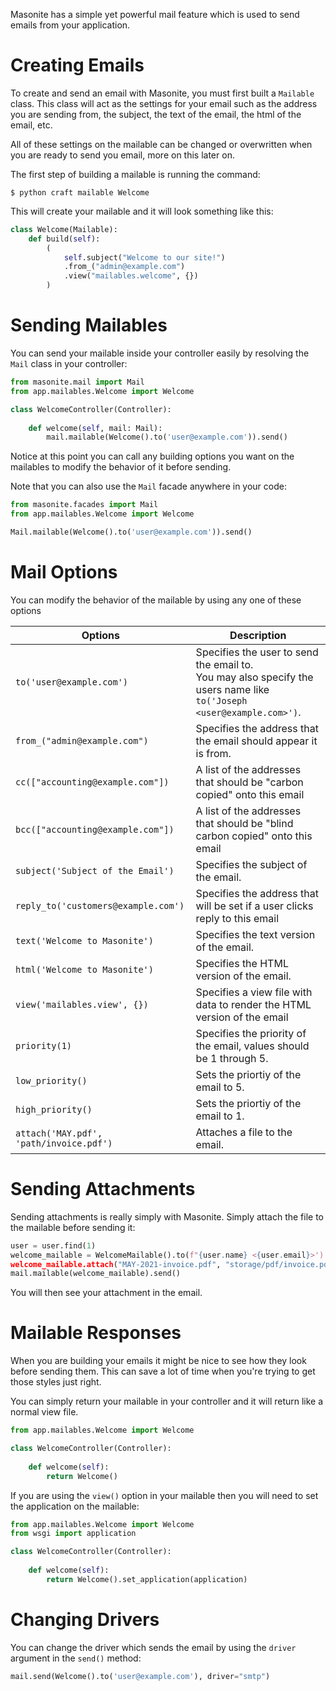 Masonite has a simple yet powerful mail feature which is used to send emails from your application. 

# Creating Emails

To create and send an email with Masonite, you must first built a `Mailable` class. This class will act as the settings for your email such as the address you are sending from, the subject, the text of the email, the html of the email, etc.

All of these settings on the mailable can be changed or overwritten when you are ready to send you email, more on this later on.

The first step of building a mailable is running the command:

```terminal
$ python craft mailable Welcome
```

This will create your mailable and it will look something like this:

```python
class Welcome(Mailable):
    def build(self):
        (
            self.subject("Welcome to our site!")
            .from_("admin@example.com")
            .view("mailables.welcome", {})
        )
```

# Sending Mailables

You can send your mailable inside your controller easily by resolving the `Mail` class in your controller:

```python
from masonite.mail import Mail
from app.mailables.Welcome import Welcome

class WelcomeController(Controller):
  
    def welcome(self, mail: Mail):
        mail.mailable(Welcome().to('user@example.com')).send()
```

Notice at this point you can call any building options you want on the mailables to modify the behavior of it before sending.

Note that you can also use the `Mail` facade anywhere in your code:

```python
from masonite.facades import Mail
from app.mailables.Welcome import Welcome

Mail.mailable(Welcome().to('user@example.com')).send()
```

# Mail Options

You can modify the behavior of the mailable by using any one of these options

| Options                                 | Description                                                  |
| --------------------------------------- | ------------------------------------------------------------ |
| `to('user@example.com')`                | Specifies the user to send the email to. <br />You may also specify the users name like `to('Joseph <user@example.com>')`. |
| `from_("admin@example.com")`            | Specifies the address that the email should appear it is from. |
| `cc(["accounting@example.com"])`        | A list of the addresses that should be "carbon copied" onto this email |
| `bcc(["accounting@example.com"])`       | A list of the addresses that should be "blind carbon copied" onto this email |
| `subject('Subject of the Email')`       | Specifies the subject of the email.                          |
| `reply_to('customers@example.com')`     | Specifies the address that will be set if a user clicks reply to this email |
| `text('Welcome to Masonite')`           | Specifies the text version of the email.                     |
| `html('Welcome to Masonite')`           | Specifies the HTML version of the email.                     |
| `view('mailables.view', {})`            | Specifies a view file with data to render the HTML version of the email |
| `priority(1)`                           | Specifies the priority of the email, values should be 1 through 5. |
| `low_priority()`                        | Sets the priortiy of the email to 5.                          |
| `high_priority()`                       | Sets the priortiy of the email to 1.                         |
| `attach('MAY.pdf', 'path/invoice.pdf')` | Attaches a file to the email.                                |

# Sending Attachments

Sending attachments is really simply with Masonite. Simply attach the file to the mailable before sending it:

```python
user = user.find(1)
welcome_mailable = WelcomeMailable().to(f"{user.name} <{user.email}>')
welcome_mailable.attach("MAY-2021-invoice.pdf", "storage/pdf/invoice.pdf")
mail.mailable(welcome_mailable).send()
```

You will then see your attachment in the email.

# Mailable Responses

When you are building your emails it might be nice to see how they look before sending them. This can save a lot of time when you're trying to get those styles just right.

You can simply return your mailable in your controller and it will return like a normal view file.

```python
from app.mailables.Welcome import Welcome

class WelcomeController(Controller):
  
    def welcome(self):
        return Welcome()
```

If you are using the `view()` option in your mailable then you will need to set the application on the mailable:

```python
from app.mailables.Welcome import Welcome
from wsgi import application

class WelcomeController(Controller):
  
    def welcome(self):
        return Welcome().set_application(application)
```

# Changing Drivers

You can change the driver which sends the email by using the `driver` argument in the `send()` method:

```python
mail.send(Welcome().to('user@example.com'), driver="smtp")
```


